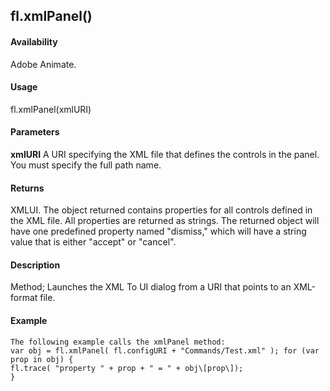 ## fl.xmlPanel()

#### Availability

Adobe Animate.

#### Usage

fl.xmlPanel(xmlURI)

#### Parameters

**xmlURI** A URI specifying the XML file that defines the controls in the panel. You must specify the full path name.

#### Returns

XMLUI. The object returned contains properties for all controls defined in the XML file. All properties are returned as strings. The returned object will have one predefined property named "dismiss," which will have a string value that is either "accept" or "cancel".

#### Description

Method; Launches the XML To UI dialog from a URI that points to an XML-format file.

#### Example

```
The following example calls the xmlPanel method:
var obj = fl.xmlPanel( fl.configURI + "Commands/Test.xml" ); for (var prop in obj) {
fl.trace( "property " + prop + " = " + obj\[prop\]);
}

```